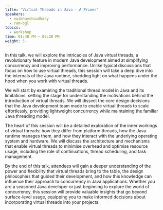 ```yaml
---
title: 'Virtual Threads in Java - A Primer'
speakers:
  - vaibhavchoudhary
  - ram-bgl
topics:
  - workshop
time: 01:40 PM – 03:20 PM
weight: 5
---
```


In this talk, we will explore the intricacies of Java virtual threads, a revolutionary feature in modern Java development aimed at simplifying concurrency and improving performance. Unlike typical discussions that focus on how to use virtual threads, this session will take a deep dive into the internals of the Java runtime, shedding light on what happens under the hood when you work with virtual threads.

We will start by examining the traditional thread model in Java and its limitations, setting the stage for understanding the motivations behind the introduction of virtual threads. We will dissect the core design decisions that the Java development team made to enable virtual threads to scale effortlessly, providing lightweight concurrency while maintaining the familiar Java threading model.

The heart of this session will be a detailed exploration of the inner workings of virtual threads: how they differ from platform threads, how the Java runtime manages them, and how they interact with the underlying operating system and hardware. We will discuss the architecture and mechanisms that enable virtual threads to minimise overhead and optimise resource usage, including the role of continuations, thread scheduling, and task management.

By the end of this talk, attendees will gain a deeper understanding of the power and flexibility that virtual threads bring to the table, the design philosophies that guided their development, and how this knowledge can influence their approach to concurrency in Java applications. Whether you are a seasoned Java developer or just beginning to explore the world of concurrency, this session will provide valuable insights that go beyond surface-level usage, equipping you to make informed decisions about incorporating virtual threads into your projects.